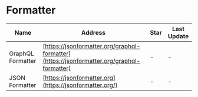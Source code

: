 # Formatter
Name| Address | Star| Last Update
-|-|-|-|
GraphQL Formatter|[https://jsonformatter.org/graphql-formatter](https://jsonformatter.org/graphql-formatter)|-|-
JSON Formatter|[https://jsonformatter.org](https://jsonformatter.org/)|-|-
